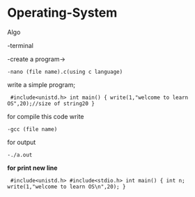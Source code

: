 # Operating-System
Algo 

-terminal

-create a program->

``
-nano (file name).c(using c language)
``
 
write a simple program;


`` 
#include<unistd.h>
int main()
{
write(1,"welcome to learn OS",20);//size of string20
}
``


for compile this code write

``
-gcc (file name)
``

for output


``-./a.out
``

<b>for print new line</b>

`` 
 #include<unistd.h>
 #include<stdio.h>
 int main()
 {
 int n;
 write(1,"welcome to learn OS\n",20);
 }
``

